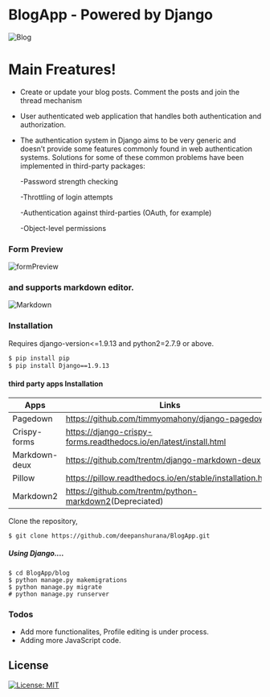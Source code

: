 # BlogApp - Powered by Django 
![Blog](https://media.giphy.com/media/KyBcjq9WmanlmnHvTi/giphy.gif)

# Main Freatures!

  - Create or update your blog posts. Comment the posts and join the thread mechanism 
  - User authenticated web application that handles both authentication and authorization. 
  - The authentication system in Django aims to be very generic and doesn’t provide some features commonly found in web authentication systems. Solutions for some of these common problems have been implemented in third-party packages:

    -Password strength checking
    
    -Throttling of login attempts
    
    -Authentication against third-parties (OAuth, for example)
    
    -Object-level permissions
### Form Preview

![formPreview](https://media.giphy.com/media/MY5vaG1QC0TTMOpEaB/giphy.gif)

### and supports markdown editor.
![Markdown](https://media.giphy.com/media/jsUFn5RHw6BIb8N4g8/giphy.gif)

### Installation
Requires django-version<=1.9.13 and python2=2.7.9 or above.

```sh
$ pip install pip
$ pip install Django==1.9.13
```

#### third party apps Installation
| Apps | Links |
| ------| -----|
|Pagedown| <https://github.com/timmyomahony/django-pagedown> |
| Crispy-forms | <https://django-crispy-forms.readthedocs.io/en/latest/install.html> |
| Markdown-deux | <https://github.com/trentm/django-markdown-deux> |
| Pillow | <https://pillow.readthedocs.io/en/stable/installation.html> |
| Markdown2| <https://github.com/trentm/python-markdown2>(Depreciated)|


Clone the repository, 
```
$ git clone https://github.com/deepanshurana/BlogApp.git
```
##### Using Django....

```
$ cd BlogApp/blog
$ python manage.py makemigrations 
$ python manage.py migrate 
# python manage.py runserver 
```

### Todos

 - Add more functionalites, Profile editing is under process.
 - Adding more JavaScript code.


License
----
[![License: MIT](https://img.shields.io/badge/License-MIT-yellow.svg)](https://opensource.org/licenses/MIT)







